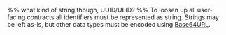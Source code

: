 %% what kind of string though, UUID/ULID? %%
To loosen up all user-facing contracts all identifiers must be represented as string. Strings may be left as-is, but other data types must be encoded using [Base64URL](https://datatracker.ietf.org/doc/html/rfc4648#section-5).

